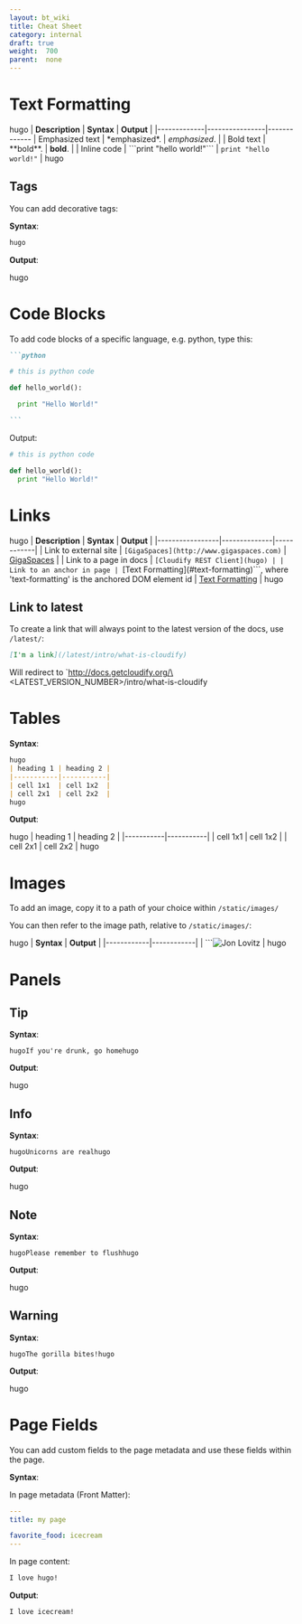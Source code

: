 ```yaml
---
layout: bt_wiki
title: Cheat Sheet
category: internal
draft: true
weight:  700
parent:  none
---
```


# Text Formatting

hugo
| **Description** | **Syntax** | **Output** |
|-------------|----------------|-------------
| Emphasized text | \*emphasized\*. | *emphasized*. |
| Bold text | \*\*bold\*\*. | **bold**. |
| Inline code | \`\`\`print "hello world!"\`\`\` | ```print "hello world!"``` |
hugo

## Tags

You can add decorative tags:

**Syntax**:

```md
hugo
```

**Output**:

hugo

# Code Blocks

To add code blocks of a specific language, e.g. python, type this:

~~~md
```python

# this is python code

def hello_world():

  print "Hello World!"

```
~~~

Output:

```python
# this is python code

def hello_world():
  print "Hello World!"
```

# Links

hugo
| **Description** | **Syntax** | **Output** |
|-----------------|--------------|------------|
| Link to external site | ```[GigaSpaces](http://www.gigaspaces.com)``` | [GigaSpaces](http://www.gigaspaces.com) |
| Link to a page in docs | ```[Cloudify REST Client](hugo) |
| Link to an anchor in page | ```[Text Formatting\](#text-formatting)```, where 'text-formatting' is the anchored DOM element id | [Text Formatting](#text-formatting) |
hugo

## Link to latest
To create a link that will always point to the latest version of the docs, use `/latest/`:
```md
[I'm a link](/latest/intro/what-is-cloudify)
```
Will redirect to `http://docs.getcloudify.org/\<LATEST_VERSION_NUMBER\>/intro/what-is-cloudify

# Tables

**Syntax**:

```md
hugo
| heading 1 | heading 2 |
|-----------|-----------|
| cell 1x1  | cell 1x2  |
| cell 2x1  | cell 2x2  |
hugo
```

**Output**:

hugo
| heading 1 | heading 2 |
|-----------|-----------|
| cell 1x1  | cell 1x2  |
| cell 2x1  | cell 2x2  |
hugo


# Images

To add an image, copy it to a path of your choice within ```/static/images/```

You can then refer to the image path, relative to ```/static/images/```:

hugo
| **Syntax** | **Output** |
|------------|------------|
| ```![Jon Lovitz](hugo) |
hugo

# Panels

## Tip

**Syntax**:

``` hugoIf you're drunk, go homehugo ```

**Output**:

hugo

## Info

**Syntax**:

``` hugoUnicorns are realhugo ```

**Output**:

hugo

## Note

**Syntax**:

``` hugoPlease remember to flushhugo ```

**Output**:

hugo

## Warning

**Syntax**:

``` hugoThe gorilla bites!hugo ```

**Output**:

hugo

# Page Fields

You can add custom fields to the page metadata and use these fields within the page.

**Syntax**:

In page metadata (Front Matter):
```yaml
---
title: my page

favorite_food: icecream
---
```

In page content:
```md
I love hugo!
```

**Output**:
```
I love icecream!
```
